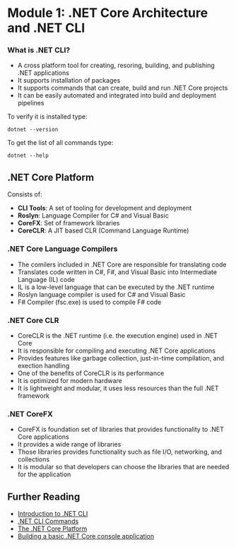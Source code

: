 # Module 1: .NET Core Architecture and .NET CLI

### What is .NET CLI?
- A cross platform tool for creating, resoring, building, and publishing .NET applications
- It supports installation of packages
- It supports commands that can create, build and run .NET Core projects
- It can be easily automated and integrated into build and deployment pipelines

To verify it is installed type:

`dotnet --version`

To get the list of all commands type:

`dotnet --help`

## .NET Core Platform
Consists of:
- **CLI Tools**: A set of tooling for development and deployment
- **Roslyn**: Language Compiler for C# and Visual Basic
- **CoreFX**: Set of framework libraries
- **CoreCLR**: A JIT based CLR (Command Language Runtime)

### .NET Core Language Compilers
- The comilers included in .NET Core are responsible for translating code
- Translates code written in C#, F#, and Visual Basic into Intermediate Language (IL) code
- IL is a low-level language that can be executed by the .NET runtime
- Roslyn language compiler is used for C# and Visual Basic
- F# Compiler (fsc.exe) is used to compile F# code

### .NET Core CLR
- CoreCLR is the .NET runtime (i.e. the execution engine) used in .NET Core
- It is responsible for compiling and executing .NET Core applications
- Provides features like garbage collection, just-in-time compilation, and exection handling
- One of the benefits of CoreCLR is its performance
- It is optimized for modern hardware
- It is lightweight and modular, it uses less resources than the full .NET framework

### .NET CoreFX
- CoreFX is foundation set of libraries that provides functionality to .NET Core applications
- It provides a wide range of libraries
- Those libraries provides functionality such as file I/O, networking, and collections
- It is modular so that developers can choose the libraries that are needed for the application

## Further Reading

- [Introduction to .NET CLI](https://learn.microsoft.com/en-us/dotnet/core/tools/)
- [.NET CLI Commands](https://learn.microsoft.com/en-us/dotnet/core/tools/dotnet?source=recommendations)
- [The .NET Core Platform](https://learn.microsoft.com/en-us/dotnet/core/tools/dotnet?source=recommendations)
- [Building a basic .NET Core console application](https://learn.microsoft.com/en-us/dotnet/core/tutorials/with-visual-studio-code?pivots=dotnet-7-0)